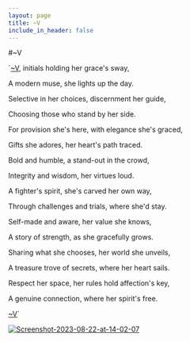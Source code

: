 ```yaml
---
layout: page
title: ~V
include_in_header: false
---
```


#~V


`[~V](../v), initials holding her grace's sway,

A modern muse, she lights up the day.

Selective in her choices, discernment her guide,

Choosing those who stand by her side.



For provision she's here, with elegance she's graced,

Gifts she adores, her heart's path traced.

Bold and humble, a stand-out in the crowd,

Integrity and wisdom, her virtues loud.



A fighter's spirit, she's carved her own way,

Through challenges and trials, where she'd stay.

Self-made and aware, her value she knows,

A story of strength, as she gracefully grows.



Sharing what she chooses, her world she unveils,

A treasure trove of secrets, where her heart sails.

Respect her space, her rules hold affection's key,

A genuine connection, where her spirit's free.


[~V](../v)`

<a href="https://ibb.co/PN5LwMc"><img src="https://i.ibb.co/PN5LwMc/Screenshot-2023-08-22-at-14-02-07.png" alt="Screenshot-2023-08-22-at-14-02-07" border="0"></a>




